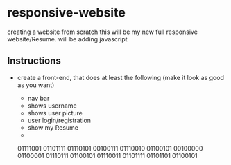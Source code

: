# responsive-website
creating a website  from scratch
this will be my new full responsive website/Resume.
will be adding javascript 
## Instructions


- create a front-end, that does at least the following (make it look as good as you want)
  - nav bar
  - shows username
  - shows user picture
  - user login/registration 
  - show my Resume
  -
  
  
  
  01111001 01101111 01110101 00100111 01110010 01100101 00100000 01100001 01110111 01100101 01110011 01101111 01101101 01100101
  
